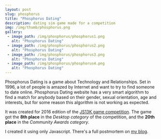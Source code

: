 ```yaml
---
layout: post
slug: phosphorus
title: "Phosphorus Dating"
description: dating sim game made for a competition
img: /img/thumb/phosphorus.png
gallery:
 - image_path: /img/phosphorus/phosphorus1.png
   alt: "Phosphorus Dating"
 - image_path: /img/phosphorus/phosphorus2.png
   alt: "Phosphorus Dating"
 - image_path: /img/phosphorus/phosphorus3.png
   alt: "Phosphorus Dating"
 - image_path: /img/phosphorus/phosphorus4.png
   alt: "Phosphorus Dating"
---
```


Phosphorus Dating is a game about Technology and Relationships. Set in 1996, a lot of people is amazed by Internet and want to try to find someone to date online. Phosphorus Dating website has a very smart algorithm to find a match for anybody based on their gender, sexual orientation, age and interests, but for some reason this algorithm is not working as expected.

It was created for 2016 edition of the [JS13K game competition](http://js13kgames.com/). The game got the **8th place** in the *Desktop category* of the competition, and the **20th place** in the *Community Awards category*.

I created it using only Javascript. There's a full postmortem on [my blog](http://crocidb.com/articles/postmortem-phosphorus-dating.html).
